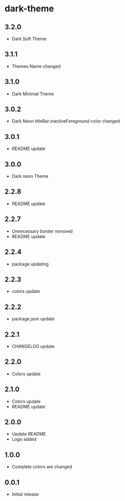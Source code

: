 
# dark-theme

## 3.2.0

- Dark Soft Theme

## 3.1.1

- Themes Name changed

## 3.1.0

- Dark Minimal Theme 

## 3.0.2

- Dark Neon titleBar.inactiveForeground color changed

## 3.0.1

- README update

## 3.0.0

- Dark neon Theme

## 2.2.8

- README update

## 2.2.7

- Unnecessary border removed
- README update

## 2.2.4

- package updating

## 2.2.3

- colors update

## 2.2.2

- package.json update

## 2.2.1

- CHANGELOG update

## 2.2.0

- Colors update

## 2.1.0

- Colors update
- README update

## 2.0.0

- Update README
- Logo added

## 1.0.0

- Complete colors are changed 

## 0.0.1

- Initial release
